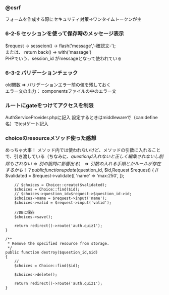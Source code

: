 ### @csrf
フォームを作成する際にセキュリティ対策⇒ワンタイムトークンが主


### 6-2-5  セッションを使って保存時のメッセージ表示
$request -> sesseion() -> flash('message','-確認文-');  
または、 return back() -> with('massage')  
PHPでいう、session_id がmessageとなって使われている  

### 6-3-2 バリデーションチェック
old関数 ⇒ バリデーションエラー前の値を残しておく  
エラー文の出力：<x-input-error> componentsファイルの中のエラー文


### ルートにgateをつけてアクセスを制限
AuthServiceProvider.phpに記入
設定するときはmiddlewareで（can:define名）でtestゲート記入

### choiceのresourceメソッド使った感想
めっちゃ大事！ メソッド内では使われないけど、メソッドの引数に入れることで、引き渡している（ちなみに、$question_id 入れないと正しく編集されないし削除もされない⇒別の設問に影響出る） ⇒ 引数の入れる手順とかルールが存在するかも！？
    public function update($question_id, $id,Request $request)
    {
        //
        $validated = $request->validate([
            'name' => 'max:250',
        ]);

        // $choices = Choice::create($validated);
        $choices = Choice::find($id);
        // $choices->question_id=$request->$question_id->id;
        $choices->name = $request->input('name');
        $choices->valid = $request->input('valid');

        //DBに保存
        $choices->save();

        return redirect()->route('auth.quiz1');
    }

    /**
     * Remove the specified resource from storage.
     */
    public function destroy($question_id,$id)
    {
        //
        $choices = Choice::find($id);

        $choices->delete();

        return redirect()->route('auth.quiz1');
    }
